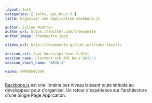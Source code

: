 ```yaml
---
layout: talk
categories: [ talks, api-hour-3 ]
title: Organiser son Application Backbone.js

author: Julien Muetton
author_url: https://twitter.com/themouette
author_image: themouette.jpeg

slides_url: http://themouette.github.io/slides-fossil/

session_url: /api-hours/api-hour-3.html
session_name: Clermont'ech API Hour &#35;3
session_short_name: "&#35;3"

video: nWFGKh4VbV8
---
```


[Backbone.js](http://backbonejs.org/) est une librairie bas niveau laissant
toute latitude au développeur pour s'organiser.
Un retour d'expérience sur l'architecture d'une Single Page Application.

